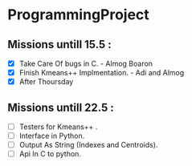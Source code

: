 # ProgrammingProject
Missions untill 15.5 :
---------------------
- [x] Take Care Of bugs in C. - Almog Boaron
- [x] Finish Kmeans++ Implmentation. - Adi and Almog
- [x] After Thoursday 

Missions untill 22.5 :
---------------------
- [ ] Testers for Kmeans++ .
- [ ] Interface in Python.
- [ ] Output As String (Indexes and Centroids).
- [ ] Api In C to python.
